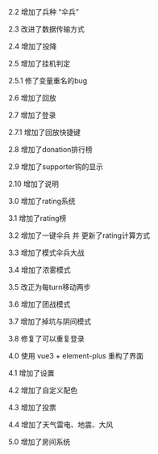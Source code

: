 2.2 增加了兵种 “伞兵”

2.3 改进了数据传输方式

2.4 增加了投降

2.5 增加了挂机判定

2.5.1 修了变量重名的bug

2.6 增加了回放

2.7 增加了登录

2.7.1 增加了回放快捷键

2.8 增加了donation排行榜

2.9 增加了supporter钩的显示

2.10 增加了说明

3.0 增加了rating系统

3.1 增加了rating榜

3.2 增加了一键伞兵 并 更新了rating计算方式

3.3 增加了模式伞兵大战

3.4 增加了浓雾模式

3.5 改正为每turn移动两步

3.6 增加了团战模式

3.7 增加了掉坑与阴间模式

3.8 修复了可以重复登录

4.0 使用 vue3 + element-plus 重构了界面

4.1 增加了设置

4.2 增加了自定义配色

4.3 增加了投票

4.4 增加了天气雷电、地震、大风

5.0 增加了房间系统